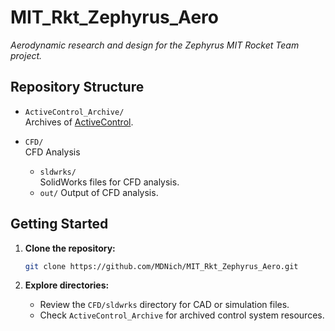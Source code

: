 # MIT_Rkt_Zephyrus_Aero

*Aerodynamic research and design for the Zephyrus MIT Rocket Team project.*

## Repository Structure

- `ActiveControl_Archive/`  
  Archives of [ActiveControl](https://github.com/MDNich/ActiveControl_MIT_RktTeam).

- `CFD/`  
  CFD Analysis
  - `sldwrks/`  
    SolidWorks files for CFD analysis.
  - `out/`
    Output of CFD analysis.

## Getting Started

1. **Clone the repository:**
   ```bash
   git clone https://github.com/MDNich/MIT_Rkt_Zephyrus_Aero.git
   ```

2. **Explore directories:**
   - Review the `CFD/sldwrks` directory for CAD or simulation files.
   - Check `ActiveControl_Archive` for archived control system resources.

